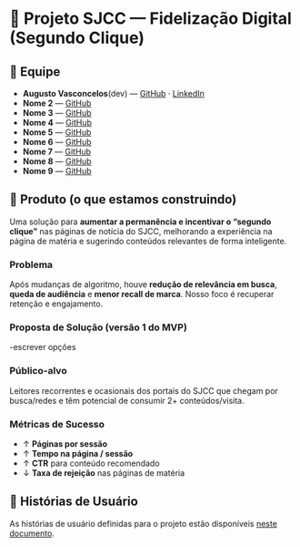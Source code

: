 # 📌 Projeto SJCC — Fidelização Digital (Segundo Clique)

## 👥 Equipe
- **Augusto Vasconcelos**(dev) — [GitHub](https://github.com/gutovenancio) · [LinkedIn](#)
- **Nome 2** — [GitHub](#)
- **Nome 3** — [GitHub](#)
- **Nome 4** — [GitHub](#)
- **Nome 5** — [GitHub](#)
- **Nome 6** — [GitHub](#)
- **Nome 7** — [GitHub](#)
- **Nome 8** — [GitHub](#)
- **Nome 9** — [GitHub](#)

## 📰 Produto (o que estamos construindo)
Uma solução para **aumentar a permanência e incentivar o “segundo clique”** nas páginas de notícia do SJCC, melhorando a experiência na página de matéria e sugerindo conteúdos relevantes de forma inteligente.

### Problema
Após mudanças de algoritmo, houve **redução de relevância em busca**, **queda de audiência** e **menor recall de marca**. Nosso foco é recuperar retenção e engajamento.

### Proposta de Solução (versão 1 do MVP)
-escrever opções

### Público-alvo
Leitores recorrentes e ocasionais dos portais do SJCC que chegam por busca/redes e têm potencial de consumir 2+ conteúdos/visita.

### Métricas de Sucesso
- ↑ **Páginas por sessão**  
- ↑ **Tempo na página / sessão**  
- ↑ **CTR** para conteúdo recomendado  
- ↓ **Taxa de rejeição** nas páginas de matéria

## 📝 Histórias de Usuário
As histórias de usuário definidas para o projeto estão disponíveis [neste documento](./docs/user-stories.md).  



